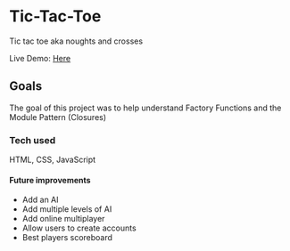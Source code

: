 # Tic-Tac-Toe
Tic tac toe aka noughts and crosses

Live Demo: [Here](https://jkpearce.github.io/Tic-Tac-Toe/)

## Goals
The goal of this project was to help understand Factory Functions and the Module Pattern (Closures)

### Tech used 
HTML, CSS, JavaScript

#### Future improvements
- Add an AI
- Add multiple levels of AI
- Add online multiplayer
- Allow users to create accounts
- Best players scoreboard

